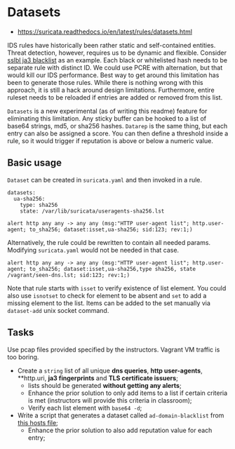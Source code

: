 # Datasets

* https://suricata.readthedocs.io/en/latest/rules/datasets.html

IDS rules have historically been rather static and self-contained entities. Threat detection, however, requires us to be dynamic and flexible. Consider [sslbl ja3 blacklist](https://sslbl.abuse.ch/blacklist/ja3_fingerprints.rules) as an example. Each black or whitelisted hash needs to be separate rule with distinct ID. We could use PCRE with alternation, but that would kill our IDS performance. Best way to get around this limitation has been to generate those rules. While there is nothing wrong with this approach, it is still a hack around design limitations. Furthermore, entire ruleset needs to be reloaded if entries are added or removed from this list. 

`Datasets` is a new experimental (as of writing this readme) feature for eliminating this limitation. Any sticky buffer can be hooked to a list of base64 strings, md5, or sha256 hashes. `Datarep` is the same thing, but each entry can also be assigned a score. You can then define a threshold inside a rule, so it would trigger if reputation is above or below a numeric value.

## Basic usage

`Dataset` can be created in `suricata.yaml` and then invoked in a rule.

```
datasets:
  ua-sha256:
    type: sha256
    state: /var/lib/suricata/useragents-sha256.lst
```

```
alert http any any -> any any (msg:"HTTP user-agent list"; http.user-agent; to_sha256; dataset:isset,ua-sha256; sid:123; rev:1;)
```

Alternatively, the rule could be rewritten to contain all needed params. Modifying `suricata.yaml` would not be needed in that case.

```
alert http any any -> any any (msg:"HTTP user-agent list"; http.user-agent; to_sha256; dataset:isset,ua-sha256,type sha256, state /vagrant/seen-dns.lst; sid:123; rev:1;)
```

Note that rule starts with `isset` to verify existence of list element. You could also use `isnotset` to check for element to be absent and `set` to add a missing element to the list. Items can be added to the set manually via `dataset-add` unix socket command.

## Tasks

Use pcap files provided specified by the instructors. Vagrant VM traffic is too boring.

* Create a `string` list of all unique **dns queries**, **http user-agents**, **http.uri, **ja3 fingerprints** and **TLS certificate issuers**;
  * lists should be generated **without getting any alerts**;
  * Enhance the prior solution to only add items to a list if certain criteria is met (instructors will provide this criteria in classroom);
  * Verify each list element with `base64 -d`;
* Write a script that generates a dataset called `ad-domain-blacklist` from [this hosts file](https://raw.githubusercontent.com/StevenBlack/hosts/master/hosts);
  * Enhance the prior solution to also add reputation value for each entry;
